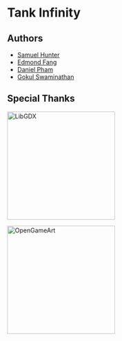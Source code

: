 # Tank Infinity

## Authors

* [Samuel Hunter](https://github.com/SamuelHunter)
* [Edmond Fang](https://github.com/seikurou)
* [Daniel Pham](https://github.com/danielpham172)
* [Gokul Swaminathan](https://github.com/JavaCafe01)

## Special Thanks

<a href='https://libgdx.badlogicgames.com/'><img width="250" alt='LibGDX' src='http://www.badlogicgames.com/forum/styles/libgdx/imageset/logo.png'/></a>

<a href='https://opengameart.org/'><img width="250" alt='OpenGameArt' src='https://orig00.deviantart.net/34e5/f/2010/149/b/c/opengameart_banner_300x100_by_qubodup.png'/></a>
